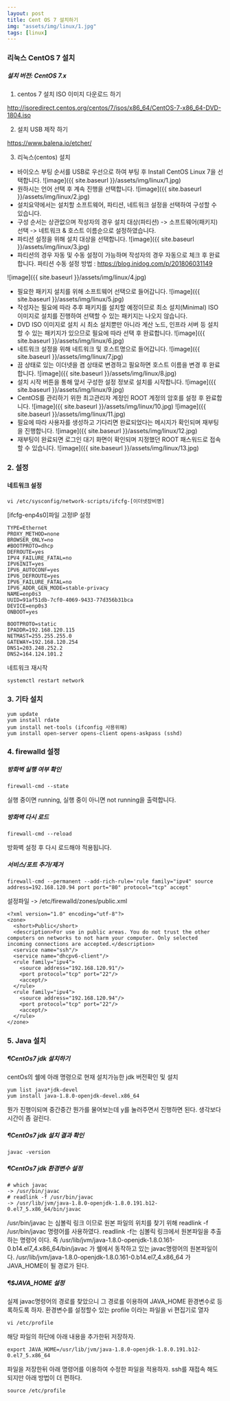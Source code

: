 ```yaml
---
layout: post
title: Cent OS 7 설치하기
img: "assets/img/linux/1.jpg"
tags: [linux]
---
```


### 리눅스 CentOS 7 설치
##### 설치 버전: CentOS 7.x
1. centos 7 설치 ISO 이미지 다운로드 하기

http://isoredirect.centos.org/centos/7/isos/x86_64/CentOS-7-x86_64-DVD-1804.iso

2. 설치 USB 제작 하기

https://www.balena.io/etcher/

3. 리눅스(centos) 설치
- 바이오스 부팅 순서를 USB로 우선으로 하여 부팅 후 Install CentOS Linux 7을 선택합니다.
![image]({{ site.baseurl }}/assets/img/linux/1.jpg)
- 원하시는 언어 선택 후 계속 진행을 선택합니다.
![image]({{ site.baseurl }}/assets/img/linux/2.jpg)
- 설치요약에서는 설치할 소프트웨어, 파티션, 네트워크 설정을 선택하여 구성할 수 있습니다.
- 구성 순서는 상관없으며 작성자의 경우 설치 대상(파티션) -> 소프트웨어(패키지) 선택 -> 네트워크 & 호스트 이름순으로 설정하였습니다.
- 파티션 설정을 위해 설치 대상을 선택합니다.
![image]({{ site.baseurl }}/assets/img/linux/3.jpg)
- 파티션의 경우 자동 및 수동 설정이 가능하며 작성자의 경우 자동으로 체크 후 완료합니다.
파티션 수동 설정 방법 : https://blog.inidog.com/p/201806031149

![image]({{ site.baseurl }}/assets/img/linux/4.jpg)
- 필요한 패키지 설치를 위해 소프트웨어 선택으로 들어갑니다.
![image]({{ site.baseurl }}/assets/img/linux/5.jpg)
- 작성자는 필요에 따라 추후 패키지를 설치할 예정이므로 최소 설치(Minimal) ISO 이미지로 설치를 진행하여 선택할 수 있는 패키지는 나오지 않습니다.
- DVD ISO 이미지로 설치 시 최소 설치뿐만 아니라 계산 노드, 인프라 서버 등 설치할 수 있는 패키지가 있으므로 필요에 따라 선택 후 완료합니다.
![image]({{ site.baseurl }}/assets/img/linux/6.jpg)
- 네트워크 설정을 위해 네트워크 및 호스트명으로 들어갑니다.
![image]({{ site.baseurl }}/assets/img/linux/7.jpg)
- 끔 상태로 있는 이더넷을 켬 상태로 변경하고 필요하면 호스트 이름을 변경 후 완료합니다.
![image]({{ site.baseurl }}/assets/img/linux/8.jpg)
- 설치 시작 버튼을 통해 앞서 구성한 설정 정보로 설치를 시작합니다.
![image]({{ site.baseurl }}/assets/img/linux/9.jpg)
- CentOS를 관리하기 위한 최고관리자 계정인 ROOT 계정의 암호를 설정 후 완료합니다.
![image]({{ site.baseurl }}/assets/img/linux/10.jpg)
![image]({{ site.baseurl }}/assets/img/linux/11.jpg)
- 필요에 따라 사용자를 생성하고 기다리면 완료되었다는 메시지가 확인되며 재부팅을 진행합니다.
![image]({{ site.baseurl }}/assets/img/linux/12.jpg)
- 재부팅이 완료되면 로그인 대기 화면이 확인되며 지정했던 ROOT 패스워드로 접속할 수 있습니다.
![image]({{ site.baseurl }}/assets/img/linux/13.jpg)

### 2. 설정
#### 네트워크 설정
```
vi /etc/sysconfig/network-scripts/ifcfg-[이더넷장비명]
```
[ifcfg-enp4s0]파일 고정IP 설정
```
TYPE=Ethernet
PROXY_METHOD=none
BROWSER_ONLY=no
#BOOTPROTO=dhcp
DEFROUTE=yes
IPV4_FAILURE_FATAL=no
IPV6INIT=yes
IPV6_AUTOCONF=yes
IPV6_DEFROUTE=yes
IPV6_FAILURE_FATAL=no
IPV6_ADDR_GEN_MODE=stable-privacy
NAME=enp0s3
UUID=91af51db-7cf0-4069-9433-77d356b31bca
DEVICE=enp0s3
ONBOOT=yes

BOOTPROTO=static
IPADDR=192.168.120.115
NETMAST=255.255.255.0
GATEWAY=192.168.120.254
DNS1=203.248.252.2
DNS2=164.124.101.2
```
네트워크 재시작
```
systemctl restart network
```
### 3. 기타 설치
```
yum update
yum install rdate
yum install net-tools (ifconfig 사용위해)
yum install open-server opens-client opens-askpass (sshd)
```

### 4. firewalld 설정
##### 방화벽 실행 여부 확인
```
firewall-cmd --state
```
실행 중이면 running, 실행 중이 아니면 not running을 출력합니다.
##### 방화벽 다시 로드
```
firewall-cmd --reload
```
방화벽 설정 후 다시 로드해야 적용됩니다.
##### 서비스/포트 추가/제거
```
firewall-cmd --permanent --add-rich-rule='rule family="ipv4" source address=192.168.120.94 port port="80" protocol="tcp" accept'
```
설정파일
->  /etc/firewalld/zones/public.xml
```
<?xml version="1.0" encoding="utf-8"?>
<zone>
  <short>Public</short>
  <description>For use in public areas. You do not trust the other computers on networks to not harm your computer. Only selected incoming connections are accepted.</description>
  <service name="ssh"/>
  <service name="dhcpv6-client"/>
  <rule family="ipv4">
    <source address="192.168.120.91"/>
    <port protocol="tcp" port="22"/>
    <accept/>
  </rule>
  <rule family="ipv4">
    <source address="192.168.120.94"/>
    <port protocol="tcp" port="22"/>
    <accept/>
  </rule>
</zone>
```
### 5. Java 설치
##### ¶CentOs7 jdk 설치하기
centOs의 쉘에 아래 명령으로 현재 설치가능한 jdk 버전확인 및 설치
```
yum list java*jdk-devel
yum install java-1.8.0-openjdk-devel.x86_64
```
뭔가 진행이되며 중간중간 뭔가를 물어보는데 y를 눌러주면서 진행하면 된다.
생각보다 시간이 좀 걸린다.
##### ¶CentOs7 jdk 설치 결과 확인
```
javac -version
```
##### ¶CentOs7 jdk 환경변수 설정
```
# which javac
-> /usr/bin/javac
# readlink -f /usr/bin/javac
-> /usr/lib/jvm/java-1.8.0-openjdk-1.8.0.191.b12-0.el7_5.x86_64/bin/javac
```
/usr/bin/javac 는 심볼릭 링크 이므로 원본 파일의 위치를 찾기 위해 readlink -f /usr/bin/javac 명령어를 사용하였다.
readlink -f는 심볼릭 링크에서 원본파일을 추출하는 명령어 이다.
즉 /usr/lib/jvm/java-1.8.0-openjdk-1.8.0.161-0.b14.el7_4.x86_64/bin/javac 가 쉘에서 동작하고 있는 javac명령어의 원본파일이다.
/usr/lib/jvm/java-1.8.0-openjdk-1.8.0.161-0.b14.el7_4.x86_64 가 JAVA_HOME이 될 경로가 된다.
##### ¶$JAVA_HOME 설정
실제 javac명령어의 경로를 찾았으니 그 경로를 이용하여 JAVA_HOME 환경변수로 등록하도록 하자.
환경변수를 설정할수 있는 profile 이라는 파일을 vi 편집기로 열자
```
vi /etc/profile
```
해당 파일의 하단에 아래 내용을 추가한뒤 저장하자.
```
export JAVA_HOME=/usr/lib/jvm/java-1.8.0-openjdk-1.8.0.191.b12-0.el7_5.x86_64
```
파일을 저장한뒤 아래 명령어를 이용하여 수정한 파일을 적용하자.
ssh를 재접속 해도 되지만 아래 방법이 더 편하다.
```
source /etc/profile
```

